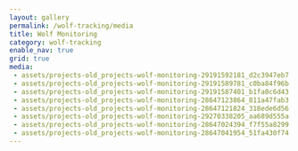 ```yaml
---
layout: gallery
permalink: /wolf-tracking/media
title: Wolf Monitoring
category: wolf-tracking
enable_nav: true
grid: true
media: 
 - assets/projects-old_projects-wolf-monitoring-29191592181_d2c3947eb7.jpg
 - assets/projects-old_projects-wolf-monitoring-29191589781_c0ba84f96b.jpg
 - assets/projects-old_projects-wolf-monitoring-29191587401_b1fa0c6d43.jpg
 - assets/projects-old_projects-wolf-monitoring-28647123864_811a47fab3.jpg
 - assets/projects-old_projects-wolf-monitoring-28647121824_318ede6d56.jpg
 - assets/projects-old_projects-wolf-monitoring-29270338205_aa689d555a.jpg
 - assets/projects-old_projects-wolf-monitoring-28647024394_f7f55a8299.jpg
 - assets/projects-old_projects-wolf-monitoring-28647041954_51fa430f74.jpg
---
```


